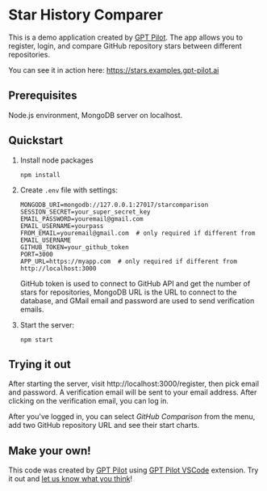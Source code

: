# Star History Comparer

This is a demo application created by [GPT Pilot](http://gpt-pilot.ai). The app allows you to register, login,
and compare GitHub repository stars between different repositories.

You can see it in action here: https://stars.examples.gpt-pilot.ai

## Prerequisites

Node.js environment, MongoDB server on localhost.

## Quickstart

1. Install node packages

    ```
    npm install
    ```

2. Create `.env` file with settings:

    ```
    MONGODB_URI=mongodb://127.0.0.1:27017/starcomparison
    SESSION_SECRET=your_super_secret_key
    EMAIL_PASSWORD=youremail@gmail.com
    EMAIL_USERNAME=yourpass
    FROM_EMAIL=youremail@gmail.com  # only required if different from EMAIL_USERNAME
    GITHUB_TOKEN=your_github_token
    PORT=3000
    APP_URL=https://myapp.com  # only required if different from http://localhost:3000
    ```

    GitHub token is used to connect to GitHub API and get the number of stars for repositories, MongoDB URL is the URL to connect to the database, and GMail email and password are used to send verification emails.

3. Start the server:

    ```
    npm start
    ```

## Trying it out

After starting the server, visit http://localhost:3000/register, then pick email and password. A verification email will be sent to your email address. After clicking on the verification email, you can log in.

After you've logged in, you can select *GitHub Comparison* from the menu, add two GitHub repository URL and see their start charts.

## Make your own!

This code was created by [GPT Pilot](http://gpt-pilot.ai) using [GPT Pilot VSCode](https://marketplace.visualstudio.com/items?itemName=PythagoraTechnologies.gpt-pilot-vs-code) extension. Try it out and [let us know what you think](https://discord.gg/HaqXugmxr9)!
